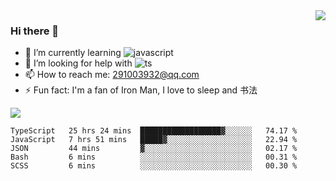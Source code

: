 <img align='right' src='https://github-readme-stats.vercel.app/api?username=niaogege&show_icons=true&theme=radical'/>

### Hi there 👋

- 🌱 I’m currently learning ![javascript](https://img.shields.io/badge/javacript-learn-orange)
- 🤔 I’m looking for help with ![ts](https://img.shields.io/badge/ts-learn-yellow)
- 📫 How to reach me: 291003932@qq.com
- ⚡ Fun fact:  I'm a fan of Iron Man, I love to sleep and 书法

![](https://github-readme-stats.vercel.app/api/top-langs/?username=niaogege&layout=compact)

<!--START_SECTION:waka-->
```text
TypeScript   25 hrs 24 mins  ██████████████████▓░░░░░░   74.17 % 
JavaScript   7 hrs 51 mins   █████▓░░░░░░░░░░░░░░░░░░░   22.94 % 
JSON         44 mins         ▓░░░░░░░░░░░░░░░░░░░░░░░░   02.17 % 
Bash         6 mins          ░░░░░░░░░░░░░░░░░░░░░░░░░   00.31 % 
SCSS         6 mins          ░░░░░░░░░░░░░░░░░░░░░░░░░   00.30 % 
```
<!--END_SECTION:waka-->
